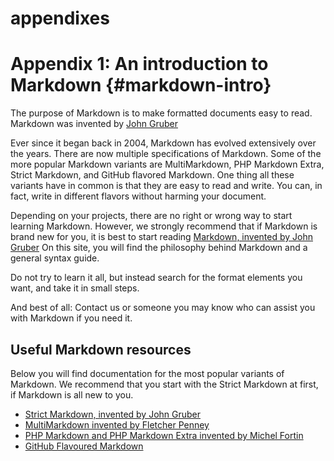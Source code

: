 # appendixes

# Appendix 1: An introduction to Markdown {#markdown-intro}

The purpose of Markdown is to make formatted documents easy to read. Markdown was invented by [John Gruber](https://daringfireball.net/projects/markdown/)

Ever since it began back in 2004, Markdown has evolved extensively over the years. There are now multiple specifications of Markdown. Some of the more popular Markdown variants are MultiMarkdown, PHP Markdown Extra, Strict Markdown, and GitHub flavored Markdown. One thing all these variants have in common is that they are easy to read and write. You can, in fact, write in different flavors without harming your document.

Depending on your projects, there are no right or wrong way to start learning Markdown. However, we strongly recommend that if Markdown is brand new for you, it is best to start reading [Markdown, invented by John Gruber](https://daringfireball.net/projects/markdown/)
On this site, you will find the philosophy behind Markdown and a general syntax guide.

Do not try to learn it all, but instead search for the format elements you want, and take it in small steps.

And best of all: Contact us or someone you may know who can assist you with Markdown if you need it.

## Useful Markdown resources

Below you will find documentation for the most popular variants of Markdown. We recommend that you start with the Strict Markdown at first, if Markdown is all new to you.

* [Strict Markdown, invented by John Gruber](https://daringfireball.net/projects/markdown/)
* [MultiMarkdown invented by Fletcher Penney](https://fletcherpenney.net/multimarkdown/)
* [PHP Markdown and PHP Markdown Extra invented by Michel Fortin](https://michelf.ca/projects/php-markdown/extra/)
* [GitHub Flavoured Markdown](https://guides.github.com/features/mastering-markdown/)

